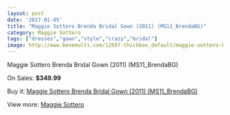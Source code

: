```yaml
---
layout: post
date: '2017-01-05'
title: "Maggie Sottero Brenda Bridal Gown (2011) (MS11_BrendaBG)"
category: Maggie Sottero
tags: ["dresses","gown","style","crazy","bridal"]
image: http://www.benemulti.com/12697-thickbox_default/maggie-sottero-brenda-bridal-gown-2011-ms11brendabg.jpg
---
```

Maggie Sottero Brenda Bridal Gown (2011) (MS11_BrendaBG)

On Sales: **$349.99**
<a href="https://www.benemulti.com/en/maggie-sottero/4756-maggie-sottero-brenda-bridal-gown-2011-ms11brendabg.html"><amp-img layout="responsive" width="600" height="600" src="//www.benemulti.com/12697-thickbox_default/maggie-sottero-brenda-bridal-gown-2011-ms11brendabg.jpg" alt="Maggie Sottero Brenda Bridal Gown (2011) (MS11_BrendaBG) 0" /></a>
<a href="https://www.benemulti.com/en/maggie-sottero/4756-maggie-sottero-brenda-bridal-gown-2011-ms11brendabg.html"><amp-img layout="responsive" width="600" height="600" src="//www.benemulti.com/12699-thickbox_default/maggie-sottero-brenda-bridal-gown-2011-ms11brendabg.jpg" alt="Maggie Sottero Brenda Bridal Gown (2011) (MS11_BrendaBG) 1" /></a>
<a href="https://www.benemulti.com/en/maggie-sottero/4756-maggie-sottero-brenda-bridal-gown-2011-ms11brendabg.html"><amp-img layout="responsive" width="600" height="600" src="//www.benemulti.com/12698-thickbox_default/maggie-sottero-brenda-bridal-gown-2011-ms11brendabg.jpg" alt="Maggie Sottero Brenda Bridal Gown (2011) (MS11_BrendaBG) 2" /></a>

Buy it: [Maggie Sottero Brenda Bridal Gown (2011) (MS11_BrendaBG)](https://www.benemulti.com/en/maggie-sottero/4756-maggie-sottero-brenda-bridal-gown-2011-ms11brendabg.html "Maggie Sottero Brenda Bridal Gown (2011) (MS11_BrendaBG)")

View more: [Maggie Sottero](https://www.benemulti.com/en/41-maggie-sottero "Maggie Sottero")